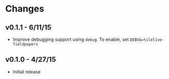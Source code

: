 # Changes

## v0.1.1 - 6/11/15

* Improve debugging support using `debug`. To enable, set
  `DEBUG=tilelive-fieldpapers`

## v0.1.0 - 4/27/15

* Initial release
